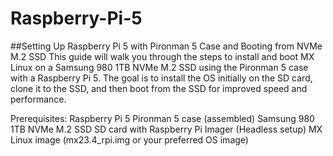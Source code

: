 # Raspberry-Pi-5
##Setting Up Raspberry Pi 5 with Pironman 5 Case and Booting from NVMe M.2 SSD
This guide will walk you through the steps to install and boot MX Linux on a Samsung 980 1TB NVMe M.2 SSD using the Pironman 5 case with a Raspberry Pi 5. The goal is to install the OS initially on the SD card, clone it to the SSD, and then boot from the SSD for improved speed and performance.

Prerequisites:
Raspberry Pi 5
Pironman 5 case (assembled)
Samsung 980 1TB NVMe M.2 SSD
SD card with Raspberry Pi Imager (Headless setup)
MX Linux image (mx23.4_rpi.img or your preferred OS image)

